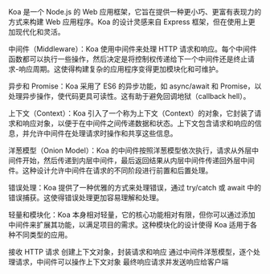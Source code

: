Koa 是一个 Node.js 的 Web 应用框架，它旨在提供一种更小巧、更富有表现力的方式来构建 Web 应用程序。Koa 的设计灵感来自 Express 框架，但在使用上更加现代化和灵活。

中间件（Middleware）：Koa 使用中间件来处理 HTTP 请求和响应。每个中间件函数都可以执行一些操作，然后决定是将控制权传递给下一个中间件还是终止请求-响应周期。这使得构建复杂的应用程序变得更加模块化和可维护。

异步和 Promise：Koa 采用了 ES6 的异步功能，如 async/await 和 Promise，以处理异步操作，使代码更具可读性。这有助于避免回调地狱（callback hell）。

上下文（Context）：Koa 引入了一个称为上下文（Context）的对象，它封装了请求和响应对象，以便于在中间件之间传递数据和状态。上下文包含请求和响应的信息，并允许中间件在处理请求时操作和共享这些信息。

洋葱模型（Onion Model）：Koa 的中间件按照洋葱模型依次执行，请求从外层中间件开始，然后传递到内层中间件，最后返回结果从内层中间件传递回外层中间件。这种设计允许中间件在请求的不同阶段进行前置和后置处理。

错误处理：Koa 提供了一种优雅的方式来处理错误，通过 try/catch 或 await 中的错误捕获。这使得错误处理更加容易理解和处理。

轻量和模块化：Koa 本身相对轻量，它的核心功能相对有限，但你可以通过添加中间件来扩展其功能，以满足项目的需求。这种模块化的设计使得 Koa 适用于各种不同类型的应用。

接收 HTTP 请求
创建上下文对象，封装请求和响应
通过中间件洋葱模型，逐个处理请求，中间件可以操作上下文对象
最终响应请求并发送响应给客户端
